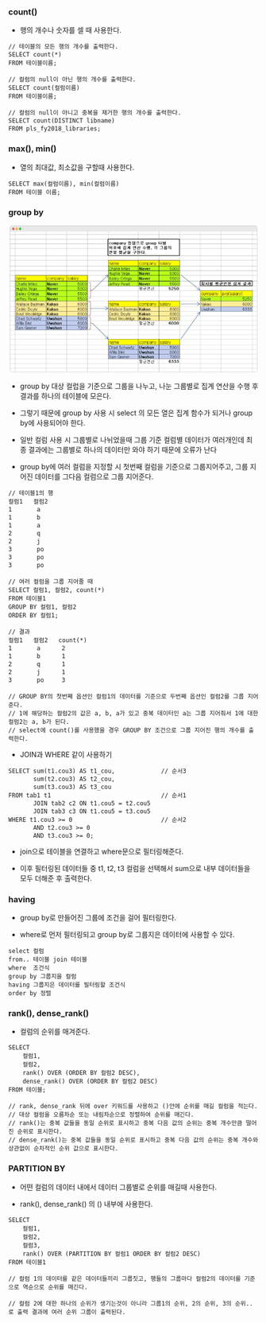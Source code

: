 ### count()

* 행의 개수나 숫자를 셀 때 사용한다.

```
// 테이블의 모든 행의 개수를 출력한다.
SELECT count(*)
FROM 테이블이름;

// 컬럼의 null이 아닌 행의 개수를 출력한다. 
SELECT count(컬럼이름)
FROM 테이블이름;

// 컬럼의 null이 아니고 중복을 제거한 행의 개수를 출력한다.
SELECT count(DISTINCT libname)
FROM pls_fy2018_libraries;
```

### max(), min()

* 열의 최대값, 최소값을 구할때 사용한다.

```
SELECT max(컬럼이름), min(컬럼이름)
FROM 테이블 이름;
```

### group by

<img src ="https://raw.githubusercontent.com/pansakr/TIL/refs/heads/main/%EC%9D%B4%EB%AF%B8%EC%A7%80/group%20by.jpg" alt="group by">

* group by 대상 컬럽을 기준으로 그룹을 나누고, 나눈 그룹별로 집계 연산을 수행 후 결과를 하나의 테이블에 모은다.

* 그렇기 때문에 group by 사용 시 select 의 모든 열은 집계 함수가 되거나 group by에 사용되어야 한다.

* 일반 컬럼 사용 시 그룹별로 나뉘었을때 그룹 기준 컬럼별 데이터가 여러개인데 최종 결과에는 그룹별로 하나의 데이터만 와야 하기 때문에 오류가 난다

* group by에 여러 컬럼을 지정할 시 첫번째 컬럼을 기준으로 그룹지어주고, 그룹 지어진 데이터를 그다음 컬럼으로 그룹 지어준다.

```
// 테이블1의 행
컬럼1   컬럼2
1       a
1       b  
1       a
2       q
2       j
3       po
3       po
3       po

// 여러 컬럼을 그룹 지어줄 때
SELECT 컬럼1, 컬럼2, count(*)
FROM 테이블1
GROUP BY 컬럼1, 컬럼2
ORDER BY 컬럼1;

// 결과
컬럼1   컬럼2   count(*)
1       a      2
1       b      1
2       q      1
2       j      1
3       po     3

// GROUP BY의 첫번째 옵션인 컬럼1의 데이터를 기준으로 두번째 옵션인 컬럼2를 그룹 지어준다.  
// 1에 해당하는 컬럼2의 값은 a, b, a가 있고 중복 데이터인 a는 그룹 지어줘서 1에 대한 컬럼2는 a, b가 된다.
// select에 count()를 사용했을 경우 GROUP BY 조건으로 그룹 지어진 행의 개수를 출력한다.
```

* JOIN과 WHERE 같이 사용하기
```
SELECT sum(t1.cou3) AS t1_cou,             // 순서3
       sum(t2.cou3) AS t2_cou,
       sum(t3.cou3) AS t3_cou
FROM tab1 t1                               // 순서1
       JOIN tab2 c2 ON t1.cou5 = t2.cou5   
       JOIN tab3 c3 ON t1.cou5 = t3.cou5     
WHERE t1.cou3 >= 0                         // 순서2
       AND t2.cou3 >= 0
       AND t3.cou3 >= 0;
```

* join으로 테이블을 연결하고 where문으로 필터링해준다. 

* 이후 필터링된 데이터들 중 t1, t2, t3 컬럼을 선택해서 sum으로 내부 데이터들을 모두 더해준 후 출력한다.


### having

* group by로 만들어진 그룹에 조건을 걸어 필터링한다.

* where로 먼저 필터링되고 group by로 그룹지은 데이터에 사용할 수 있다.
```
select 컬럼
from.. 테이블 join 테이블
where  조건식
group by 그룹지을 컬럼
having 그룹지은 데이터를 필터링할 조건식
order by 정렬
```

### rank(), dense_rank()

* 컬럼의 순위를 매겨준다.

```
SELECT
    컬럼1,
    컬럼2,
    rank() OVER (ORDER BY 컬럼2 DESC),
    dense_rank() OVER (ORDER BY 컬럼2 DESC)
FROM 테이블;

// rank, dense_rank 뒤에 over 키워드를 사용하고 ()안에 순위를 매길 컬럼을 적는다.
// 대상 컬럼을 오름차순 또는 내림차순으로 정렬하여 순위를 매긴다.
// rank()는 중복 값들을 동일 순위로 표시하고 중복 다음 값의 순위는 중복 개수만큼 떨어진 순위로 표시한다.
// dense_rank()는 중복 값들을 동일 순위로 표시하고 중복 다음 값의 순위는 중복 개수와 상관없이 순차적인 순위 값으로 표시한다.
```

### PARTITION BY

* 어떤 컬럼의 데이터 내에서 데이터 그룹별로 순위를 매길때 사용한다.

* rank(), dense_rank() 의 () 내부에 사용한다.

```
SELECT
    컬럼1,
    컬럼2,
    컬럼3,
    rank() OVER (PARTITION BY 컬럼1 ORDER BY 컬럼2 DESC)
FROM 테이블1

// 컬럼 1의 데이터를 같은 데이터들끼리 그룹짓고, 행들의 그룹마다 컬럼2의 데이터를 기준으로 역순으로 순위를 매긴다.

// 컬럼 2에 대한 하나의 순위가 생기는것이 아니라 그룹1의 순위, 2의 순위, 3의 순위.. 로 출력 결과에 여러 순위 그룹이 출력된다.
```
